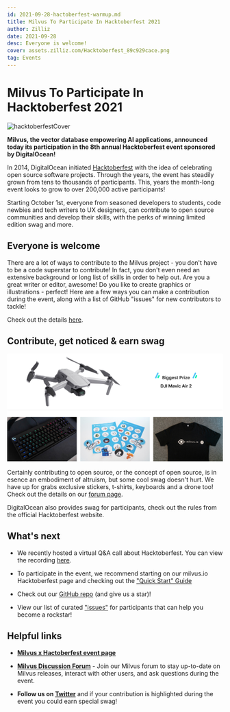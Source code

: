 ```yaml
---
id: 2021-09-28-hactoberfest-warmup.md
title: Milvus To Participate In Hacktoberfest 2021
author: Zilliz
date: 2021-09-28
desc: Everyone is welcome!
cover: assets.zilliz.com/Hacktoberfest_89c929cace.png
tag: Events
---
```


# Milvus To Participate In Hacktoberfest 2021

![hacktoberfestCover](https://assets.zilliz.com/Hacktoberfest_89c929cace.png "Cover image.")

**Milvus, the vector database empowering AI applications, announced today its participation in the 8th annual Hacktoberfest event sponsored by DigitalOcean!**

In 2014, DigitalOcean initiated [Hacktoberfest](https://hacktoberfest.digitalocean.com/) with the idea of celebrating open source software projects. Through the years, the event has steadily grown from tens to thousands of participants.  This, years the month-long event looks to grow to over 200,000 active participants!  

Starting October 1st, everyone from seasoned developers to students, code newbies and tech writers to UX designers, can contribute to open source communities and develop their skills, with the perks of winning limited edition swag and more.

## Everyone is welcome

There are a lot of ways to contribute to the Milvus project - you don't have to be a code superstar to contribute! In fact, you don't even need an extensive background or long list of skills in order to help out. Are you a great writer or editor, awesome!  Do you like to create graphics or illustrations -  perfect!  Here are a few ways you can make a contribution during the event, along with a list of GitHub "issues" for new contributors to tackle!

Check out the details [here](https://discuss.milvus.io/t/join-hacktoberfest-2021-with-us/72#how-to-participate-1).

## Contribute, get noticed & earn swag

![swag](../assets/swag.jpeg "Milvus swags.")

Certainly contributing to open source, or the concept of open source, is in esence an embodiment of altruism, but some cool swag doesn't hurt. We have up for grabs exclusive stickers, t-shirts, keyboards and a drone too! Check out the details on our [forum page](https://discuss.milvus.io/t/join-hacktoberfest-2021-with-us/72#prizes-8).

DigitalOcean also provides swag for participants, check out the rules from the official Hacktoberfest website.

## What's next

* We recently hosted a virtual Q&A call about Hacktoberfest.  You can view the recording [here](https://www.youtube.com/watch?v=cHjSTEHoiF8).

* To participate in the event, we recommend starting on our milvus.io Hacktoberfest page and checking out the ["Quick Start" Guide]( https://milvus.io/hacktoberfest-2021)
* Check out our [GitHub repo]( https://github.com/milvus-io) (and give us a star)!
* View our list of curated ["issues"](https://github.com/milvus-io/milvus/issues?q=is%3Aopen+is%3Aissue+label%3AHacktoberfest) for participants that can help you become a rockstar!

## Helpful links

* [**Milvus x Hactoberfest event page**](https://milvus.io/hacktoberfest-2021)

* [**Milvus Discussion Forum**](https://discuss.milvus.io/c/hacktoberfest/9) - Join our Milvus forum to stay up-to-date on Milvus releases, interact with other users, and ask questions during the event.

* **Follow us on [Twitter](https://twitter.com/milvusio)** and if your contribution is highlighted during the event you could earn special swag!
